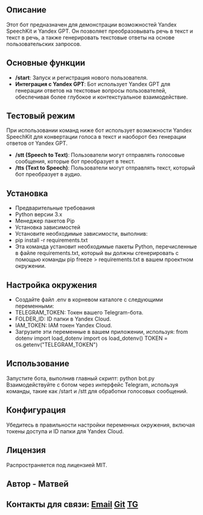 ## Описание
Этот бот предназначен для демонстрации возможностей Yandex SpeechKit и Yandex GPT. Он позволяет преобразовывать речь в текст и текст в речь, а также генерировать текстовые ответы на основе пользовательских запросов.

## Основные функции
- **/start**: Запуск и регистрация нового пользователя.
- **Интеграция с Yandex GPT**: Бот использует Yandex GPT для генерации ответов на текстовые вопросы пользователей, обеспечивая более глубокое и контекстуальное взаимодействие.

## Тестовый режим
При использовании команд ниже бот использует возможности Yandex SpeechKit для конвертации голоса в текст и наоборот без генерации ответов от Yandex GPT.
- **/stt (Speech to Text)**: Пользователи могут отправлять голосовые сообщения, которые бот преобразует в текст.
- **/tts (Text to Speech)**: Пользователи могут отправлять текст, который бот преобразует в аудио.


## Установка
- Предварительные требования
- Python версии 3.x
- Менеджер пакетов Pip
- Установка зависимостей
- Установите необходимые зависимости, выполнив:
- pip install -r requirements.txt
- Эта команда установит необходимые пакеты Python, перечисленные в файле requirements.txt,
который вы должны сгенерировать с помощью команды pip freeze > requirements.txt в вашем проектном окружении.


## Настройка окружения

- Создайте файл .env в корневом каталоге с следующими переменными:
- TELEGRAM_TOKEN: Токен вашего Telegram-бота.
- FOLDER_ID: ID папки в Yandex Cloud.
- IAM_TOKEN: IAM токен Yandex Cloud.
- Загрузите эти переменные в вашем приложении, используя:
from dotenv import load_dotenv import os load_dotenv() 
TOKEN = os.getenv("TELEGRAM_TOKEN")

## Использование
Запустите бота, выполнив главный скрипт:
python bot.py
Взаимодействуйте с ботом через интерфейс Telegram, используя команды, такие как /start и /stt для обработки голосовых сообщений.

## Конфигурация
Убедитесь в правильности настройки переменных окружения, включая токены доступа и ID папки для Yandex Cloud.

## Лицензия
Распространяется под лицензией MIT.

## Автор -   Матвей 
## Контакты для связи: [Email](mailto:mkonin5@gmail.com) [Git](mailto:https://github.com/MatveyOne) [TG](mailto:https://t.me/The_Bra1niac)
